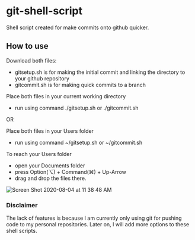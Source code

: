 # git-shell-script

Shell script created for make commits onto github quicker.

## How to use

Download both files: 
- gitsetup.sh is for making the initial commit and linking the directory to your github repository
- gitcommit.sh is for making quick commits to a branch

Place both files in your current working directory
- run using command ./gitsetup.sh or ./gitcommit.sh

OR

Place both files in your Users folder
- run using command ~/gitsetup.sh or ~/gitcommit.sh

To reach your Users folder
- open your Documents folder
- press Option(⌥) + Command(⌘) + Up-Arrow
- drag and drop the files there. 

![Screen Shot 2020-08-04 at 11 38 48 AM](https://user-images.githubusercontent.com/58582357/89331814-3c3eeb80-d647-11ea-9a1d-296d309da2e0.png)

### Disclaimer

The lack of features is because I am currently only using git for pushing code to my personal repositories. Later on, I will add more options to these shell scripts.
